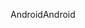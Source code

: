 <span data-ttu-id="e8d75-101">Android</span><span class="sxs-lookup"><span data-stu-id="e8d75-101">Android</span></span>